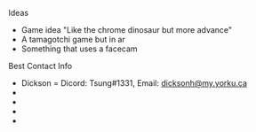 Ideas
- Game idea "Like the chrome dinosaur but more advance"
- A tamagotchi game but in ar
- Something that uses a facecam

Best Contact Info
- Dickson = Dicord: Tsung#1331, Email: dicksonh@my.yorku.ca
- 
- 
- 
- 
